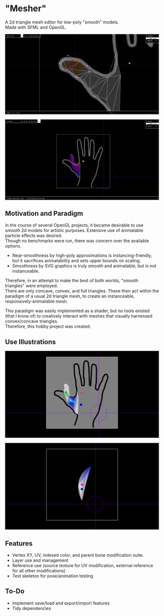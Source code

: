 # "Mesher"

A 2d triangle mesh editor for low-poly "smooth" models.  
Made with SFML and OpenGL.  

![&lt;Vertex Modification Preview&gt;](pub/preview1.png)

![&lt;Console Preview&gt;](pub/preview2.png)

## Motivation and Paradigm

In the course of several OpenGL projects, it became desirable to use smooth 2d models for artistic purposes. Extensive use of animatable particle effects was desired.  
Though no benchmarks were run, there was concern over the available options.  

- Near-smoothness by high-poly approximations is instancing-friendly, but it sacrifices animatability and sets upper bounds on scaling.
- Smoothness by SVG graphics is truly smooth and animatable, but is not instanceable.

Therefore, in an attempt to make the best of both worlds, "smooth triangles" were employed.  
There are only concave, convex, and full triangles. These then act within the paradigm of a usual 2d triangle mesh, to create an instanceable, responsively-animatable mesh.  

This paradigm was easily implemented as a shader, but no tools existed (that I know of) to creatively interact with meshes that visually harnessed convex/concave triangles.  
Therefore, this hobby project was created.  

## Use Illustrations

[![&lt;Smoothly Deformable Thumb&gt;](pub/thumbnail1.png)](https://youtu.be/1ckUb_01WY8 "Demo: Smooth Deformation")

[![&lt;Smooth Blade of Grass&gt;](pub/thumbnail2.png)](https://youtu.be/dnI2HXstyjs "Demo: Creation")

## Features

- Vertex XY, UV, indexed color, and parent bone modification suite.
- Layer use and management
- Reference use (source texture for UV modification, external reference for all other modifications)
- Test skeleton for pose/animation testing

## To-Do

- Implement save/load and export/import features
- Tidy dependencies